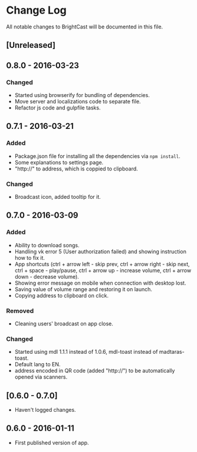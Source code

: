 # Change Log
All notable changes to BrightCast will be documented in this file.

## [Unreleased]

## 0.8.0 - 2016-03-23
### Changed
- Started using browserify for bundling of dependencies.
- Move server and localizations code to separate file.
- Refactor js code and gulpfile tasks.

## 0.7.1 - 2016-03-21
### Added
- Package.json file for installing all the dependencies via `npm install`.
- Some explanations to settings page.
- "http://" to address, which is coppied to clipboard.

### Changed
- Broadcast icon, added tooltip for it.

## 0.7.0 - 2016-03-09
### Added
- Ability to download songs.
- Handling vk error 5 (User authorization failed) and showing instruction how to fix it.
- App shortcuts (ctrl + arrow left - skip prev, ctrl + arrow right - skip next, ctrl + space - play/pause, ctrl + arrow up - increase volume, ctrl + arrow down - decrease volume).
- Showing error message on mobile when connection with desktop lost.
- Saving value of volume range and restoring it on launch.
- Copying address to clipboard on click.

### Removed
- Cleaning users' broadcast on app close.

### Changed
- Started using mdl 1.1.1 instead of 1.0.6, mdl-toast instead of madtaras-toast.
- Default lang to EN.
- address encoded in QR code (added "http://") to be automatically opened via scanners.

## [0.6.0 - 0.7.0]
- Haven't logged changes.

## 0.6.0 - 2016-01-11
- First published version of app.
